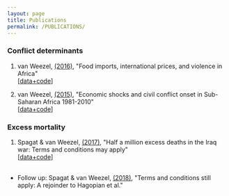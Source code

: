 ```yaml
---
layout: page
title: Publications
permalink: /PUBLICATIONS/
---
```


### Conflict determinants
1. van Weezel, [(2016)](https://doi.org/10.1093/oep/gpw015), "Food imports, international prices, and violence in Africa"<br> 
[[data+code](https://github.com/CommonEconomist/publications/tree/master/OEP_2016)]

2. van Weezel, [(2015)](http://www.tandfonline.com/doi/full/10.1080/10242694.2014.887489), "Economic shocks and civil conflict onset in Sub-Saharan Africa 1981-2010"<br>
[[data+code](https://github.com/CommonEconomist/publications/tree/master/DPE_2015)]

### Excess mortality

1. Spagat & van Weezel, [(2017)](http://journals.sagepub.com/doi/full/10.1177/2053168017732642), "Half a million excess deaths in the Iraq war: Terms and conditions may apply"<br>
[[data+code](https://github.com/CommonEconomist/publications/tree/master/RAP_2017)] <br><br>
- Follow up: Spagat & van Weezel, [(2018)](http://journals.sagepub.com/doi/full/10.1177/2053168018757858), "Terms and conditions still apply: A rejoinder to Hagopian et al."
